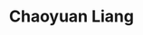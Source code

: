 ---
layout: profiles
title: Chaoyuan Liang
description: fNIRS
img: assets/img/people/chaoyuan_liang.jpg
redirect: 
year: 2024.09
category: PhD Students
email: chaoyuan.liang@posgrad.manchester.ac.uk
linkedin:
google_scholar: 
orcid: 0009-0000-2992-0036
github_username: 
---